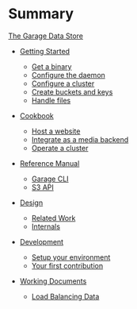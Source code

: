 # Summary

[The Garage Data Store](./intro.md)

- [Getting Started](./getting_started/index.md)
  - [Get a binary](./getting_started/binary.md)
  - [Configure the daemon](./getting_started/daemon.md)
  - [Configure a cluster](./getting_started/cluster.md)
  - [Create buckets and keys](./getting_started/bucket.md)
  - [Handle files](./getting_started/files.md)

- [Cookbook](./cookbook/index.md)
  - [Host a website](./cookbook/website.md)
  - [Integrate as a media backend]()
  - [Operate a cluster]()

- [Reference Manual](./reference_manual/index.md)
  - [Garage CLI]()
  - [S3 API](./reference_manual/s3_compatibility.md)

- [Design](./design/index.md)
  - [Related Work](./design/related_work.md)
  - [Internals](./design/internals.md)

- [Development](./development/index.md)
  - [Setup your environment](./development/devenv.md)
  - [Your first contribution]()

- [Working Documents](./working_documents/index.md)
  - [Load Balancing Data](./working_documents/load_balancing.md)
